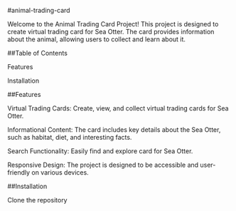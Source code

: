 #animal-trading-card

Welcome to the Animal Trading Card Project! This project is designed to create virtual trading card for Sea Otter. 
The card provides information about the animal, allowing users to collect and learn about it.

##Table of Contents

Features

Installation


##Features

Virtual Trading Cards: Create, view, and collect virtual trading cards for Sea Otter. 

Informational Content: The card includes key details about the Sea Otter, such as habitat, diet, and interesting facts. 

Search Functionality: Easily find and explore card for Sea Otter. 

Responsive Design: The project is designed to be accessible and user-friendly on various devices.

##Installation

Clone the repository
